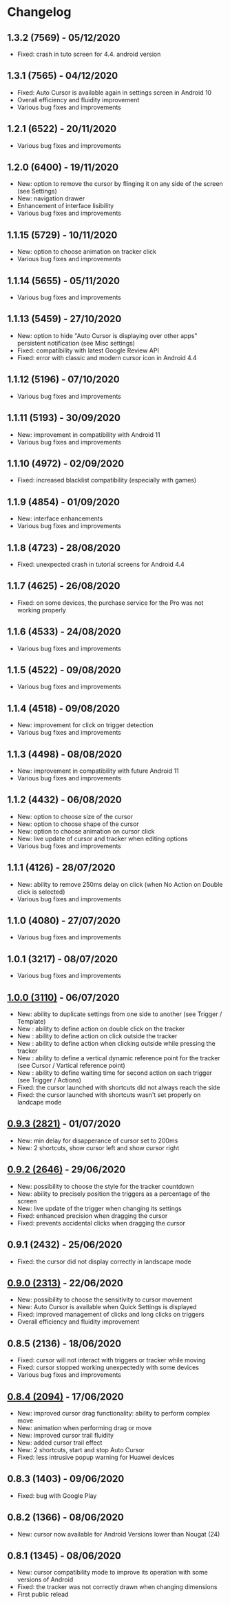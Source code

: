 # Changelog
## 1.3.2 (7569) - 05/12/2020
* Fixed: crash in tuto screen for 4.4. android version

## 1.3.1 (7565) - 04/12/2020
* Fixed: Auto Cursor is available again in settings screen in Android 10
* Overall efficiency and fluidity improvement
* Various bug fixes and improvements

## 1.2.1 (6522) - 20/11/2020
* Various bug fixes and improvements

## 1.2.0 (6400) - 19/11/2020
* New: option to remove the cursor by flinging it on any side of the screen (see Settings)
* New: navigation drawer
* Enhancement of interface lisibility
* Various bug fixes and improvements

## 1.1.15 (5729) - 10/11/2020
* New: option to choose animation on tracker click
* Various bug fixes and improvements
  
## 1.1.14 (5655) - 05/11/2020
* Various bug fixes and improvements

## 1.1.13 (5459) - 27/10/2020
* New: option to hide "Auto Cursor is displaying over other apps" persistent notification (see Misc settings)
* Fixed: compatibility with latest Google Review API
* Fixed: error with classic and modern cursor icon in Android 4.4

## 1.1.12 (5196) - 07/10/2020
* Various bug fixes and improvements

## 1.1.11 (5193) - 30/09/2020
* New: improvement in compatibility with Android 11
* Various bug fixes and improvements

## 1.1.10 (4972) - 02/09/2020
* Fixed: increased blacklist compatibility (especially with games)

## 1.1.9 (4854) - 01/09/2020
* New: interface enhancements
* Various bug fixes and improvements

## 1.1.8 (4723) - 28/08/2020
* Fixed: unexpected crash in tutorial screens for Android 4.4

## 1.1.7 (4625) - 26/08/2020
* Fixed: on some devices, the purchase service for the Pro was not working properly

## 1.1.6 (4533) - 24/08/2020
* Various bug fixes and improvements
## 1.1.5 (4522) - 09/08/2020
* Various bug fixes and improvements

## 1.1.4 (4518) - 09/08/2020
* New: improvement for click on trigger detection
* Various bug fixes and improvements

## 1.1.3 (4498) - 08/08/2020
* New: improvement in compatibility with future Android 11
* Various bug fixes and improvements

## 1.1.2 (4432) - 06/08/2020
* New: option to choose size of the cursor
* New: option to choose shape of the cursor
* New: option to choose animation on cursor click
* New: live update of cursor and tracker when editing options
* Various bug fixes and improvements

## 1.1.1 (4126) - 28/07/2020
* New: ability to remove 250ms delay on click (when No Action on Double click is selected)
* Various bug fixes and improvements

## 1.1.0 (4080) - 27/07/2020
* Various bug fixes and improvements

## 1.0.1 (3217) - 08/07/2020
* Various bug fixes and improvements

## <a href="https://github.com/toneiv/AutoCursor/milestone/5">1.0.0 (3110)</a> - 06/07/2020
* New:  ability to duplicate settings from one side to another (see Trigger / Template)
* New : ability to define action on double click on the tracker
* New : ability to define action on click outside the tracker
* New : ability to define action when clicking outside while pressing the tracker
* New : ability to define a vertical dynamic reference point for the tracker (see Cursor / Vartical reference point)
* New : ability to define waiting time for second action on each trigger (see Trigger / Actions)
* Fixed: the cursor launched with shortcuts did not always reach the side
* Fixed: the cursor launched with shortcuts wasn\'t set properly on landcape mode

## <a href="https://github.com/toneiv/AutoCursor/milestone/4">0.9.3 (2821)</a> - 01/07/2020
* New:  min delay for disapperance of cursor set to 200ms
* New: 2 shortcuts, show cursor left and show cursor right

## <a href="https://github.com/toneiv/AutoCursor/milestone/3">0.9.2 (2646)</a> - 29/06/2020
* New:  possibility to choose the style for the tracker countdown
* New:  ability to precisely position the triggers as a percentage of the screen
* New:  live update of the trigger when changing its settings
* Fixed: enhanced precision when dragging the cursor
* Fixed: prevents accidental clicks when dragging the cursor

## 0.9.1 (2432) - 25/06/2020
* Fixed: the cursor did not display correctly in landscape mode

## <a href="https://github.com/toneiv/AutoCursor/milestone/2">0.9.0 (2313)</a> - 22/06/2020
* New: possibility to choose the sensitivity to cursor movement
* New: Auto Cursor is available when Quick Settings is displayed
* Fixed: improved management of clicks and long clicks on triggers
* Overall efficiency and fluidity improvement

## 0.8.5 (2136) - 18/06/2020
* Fixed: cursor will not interact with triggers or tracker while moving
* Fixed: cursor stopped working unexpectedly with some devices
* Various bug fixes and improvements

## <a href="https://github.com/toneiv/AutoCursor/milestone/1">0.8.4 (2094)</a> - 17/06/2020
* New: improved cursor drag functionality: ability to perform complex move
* New: animation when performing drag or move
* New: improved cursor trail fluidity
* New: added cursor trail effect
* New: 2 shortcuts, start and stop Auto Cursor
* Fixed: less intrusive popup warning for Huawei devices

## 0.8.3 (1403) - 09/06/2020
* Fixed: bug with Google Play

## 0.8.2 (1366) - 08/06/2020
* New: cursor now available for Android Versions lower than Nougat (24)

## 0.8.1 (1345) - 08/06/2020
* New: cursor compatibility mode to improve its operation with some versions of Android
* Fixed: the tracker was not correctly drawn when changing dimensions
* First public relead

